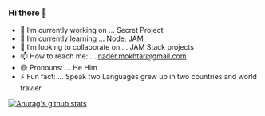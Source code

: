 ### Hi there 👋

- 🔭 I’m currently working on ...
  Secret Project 
- 🌱 I’m currently learning ...
  Node, JAM
- 👯 I’m looking to collaborate on ...
  JAM Stack projects
- 📫 How to reach me: ...
  nader.mokhtar@gmail.com
- 😄 Pronouns: ...
  He Him
- ⚡ Fun fact: ...
  Speak two Languages grew up in two countries and world travler


[![Anurag's github stats](https://github-readme-stats.vercel.app/api?username=nadermokhtar)](https://github.com/anuraghazra/github-readme-stats)

<!--
**nadermokhtar/nadermokhtar** is a ✨ _special_ ✨ repository because its `README.md` (this file) appears on your GitHub profile.

Here are some ideas to get you started:

- 🔭 I’m currently working on ...
  Secret Project 
- 🌱 I’m currently learning ...
  Node, JAM
- 👯 I’m looking to collaborate on ...
  JAM Stack projects
- 🤔 I’m looking for help with ...
- 💬 Ask me about ...
- 📫 How to reach me: ...
- 😄 Pronouns: ...
- ⚡ Fun fact: ...
-->

